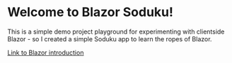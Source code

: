 Welcome to Blazor Soduku!
==================

This is a simple demo project playground for experimenting with clientside Blazor - so I created a simple Soduku app to learn the ropes of Blazor.

[Link to Blazor introduction](https://docs.microsoft.com/en-us/aspnet/core/blazor/?view=aspnetcore-3.0)
